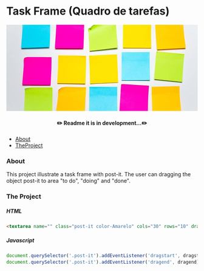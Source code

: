 # Task Frame (Quadro de tarefas)

![Post-It](image/post-its.jpeg)


<h4 align="center">
✏️ Readme it is in development...✏️
</h4>

<p>

* [About](#About)
* [TheProject](#the-project)

</p>



### About
<p>This project illustrate a task frame with post-it. The user can dragging the object post-it to area "to do", "doing" and "done".</p>

### The Project

##### HTML
~~~html
<textarea name="" class="post-it color-Amarelo" cols="30" rows="10" draggable="true"></textarea>
~~~

##### Javascript
~~~javascript
document.querySelector('.post-it').addEventListener('dragstart', dragstart);
document.querySelector('.post-it').addEventListener('dragend', dragend);
~~~